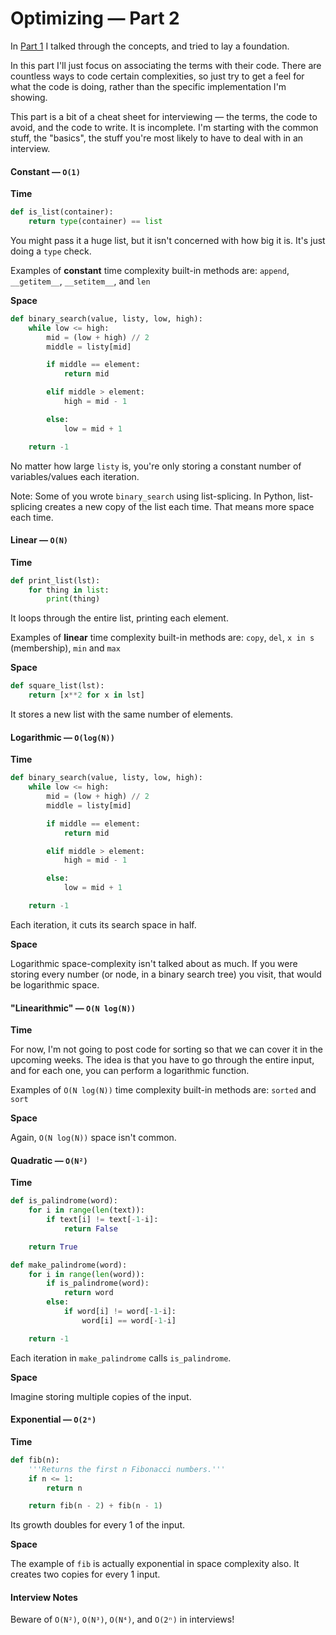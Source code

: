 # Optimizing — Part 2

In [Part 1](https://github.com/reeddunkle/Codjo/blob/master/Talking_Points/Optimizing_Part1.md) I talked through the concepts, and tried to lay a foundation.

In this part I'll just focus on associating the terms with their code. There are countless ways to code certain complexities, so just try to get a feel for what the code is doing, rather than the specific implementation I'm showing.

This part is a bit of a cheat sheet for interviewing — the terms, the code to avoid, and the code to write. It is incomplete. I'm starting with the common stuff, the "basics", the stuff you're most likely to have to deal with in an interview.

#### Constant — `O(1)`

**Time**

```python
def is_list(container):
    return type(container) == list
```

You might pass it a huge list, but it isn't concerned with how big it is. It's just doing a `type` check.

Examples of **constant** time complexity built-in methods are:
`append`, `__getitem__`, `__setitem__`, and `len`

**Space**

```python
def binary_search(value, listy, low, high):
    while low <= high:
        mid = (low + high) // 2
        middle = listy[mid]

        if middle == element:
            return mid

        elif middle > element:
            high = mid - 1

        else:
            low = mid + 1

    return -1
```

No matter how large `listy` is, you're only storing a constant number of variables/values each iteration.

Note: Some of you wrote `binary_search` using list-splicing. In Python, list-splicing creates a new copy of the list each time. That means more space each time.

#### Linear — `O(N)`

**Time**

```python
def print_list(lst):
    for thing in list:
        print(thing)
```

It loops through the entire list, printing each element.

Examples of **linear** time complexity built-in methods are:
`copy`, `del`, `x in s` (membership), `min` and `max`

**Space**

```python
def square_list(lst):
    return [x**2 for x in lst]
```

It stores a new list with the same number of elements.

#### Logarithmic — `O(log(N))`

**Time**

```python
def binary_search(value, listy, low, high):
    while low <= high:
        mid = (low + high) // 2
        middle = listy[mid]

        if middle == element:
            return mid

        elif middle > element:
            high = mid - 1

        else:
            low = mid + 1

    return -1
```

Each iteration, it cuts its search space in half.

**Space**

Logarithmic space-complexity isn't talked about as much. If you were storing every number (or node, in a binary search tree) you visit, that would be logarithmic space.

#### "Linearithmic" — `O(N log(N))`

**Time**

For now, I'm not going to post code for sorting so that we can cover it in the upcoming weeks. The idea is that you have to go through the entire input, and for each one, you can perform a logarithmic function.

Examples of `O(N log(N))` time complexity built-in methods are:
`sorted` and `sort`

**Space**

Again, `O(N log(N))` space isn't common.

#### Quadratic — `O(N²)`

**Time**

```python
def is_palindrome(word):
    for i in range(len(text)):
        if text[i] != text[-1-i]:
            return False

    return True

def make_palindrome(word):
    for i in range(len(word)):
        if is_palindrome(word):
            return word
        else:
            if word[i] != word[-1-i]:
                word[i] == word[-1-i]

    return -1
```

Each iteration in `make_palindrome` calls `is_palindrome`.

**Space**

Imagine storing multiple copies of the input.

#### Exponential — `O(2ⁿ)`

**Time**

```python
def fib(n):
    '''Returns the first n Fibonacci numbers.'''
    if n <= 1:
        return n

    return fib(n - 2) + fib(n - 1)
```

Its growth doubles for every 1 of the input.

**Space**

The example of `fib` is actually exponential in space complexity also. It creates two copies for every 1 input.


#### Interview Notes
Beware of `O(N²)`, `O(N³)`, `O(N⁴)`, and `O(2ⁿ)` in interviews!